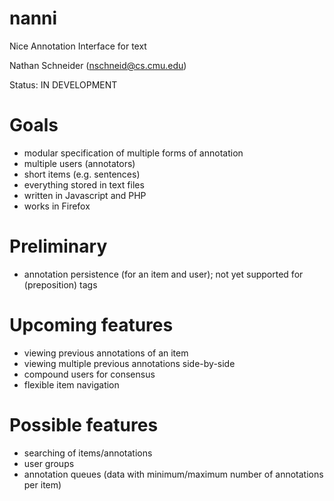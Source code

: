 nanni
=====

Nice Annotation Interface for text

Nathan Schneider (nschneid@cs.cmu.edu)

Status: IN DEVELOPMENT


# Goals

 * modular specification of multiple forms of annotation
 * multiple users (annotators)
 * short items (e.g. sentences)
 * everything stored in text files
 * written in Javascript and PHP
 * works in Firefox

# Preliminary

 * annotation persistence (for an item and user); not yet supported for (preposition) tags

# Upcoming features

 * viewing previous annotations of an item
 * viewing multiple previous annotations side-by-side
 * compound users for consensus
 * flexible item navigation

# Possible features

 * searching of items/annotations
 * user groups
 * annotation queues (data with minimum/maximum number of annotations per item)
